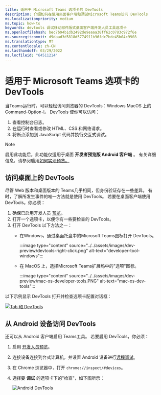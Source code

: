 ```yaml
---
title: 适用于 Microsoft Teams 选项卡的 DevTools
description: 介绍如何在使用桌面客户端和调试Microsoft Teams访问 DevTools
ms.localizationpriority: medium
ms.topic: how-to
keywords: devtools 调试移动部件版式桌面客户端开发人员工具选项卡
ms.openlocfilehash: bec7b94b1db2492de9eaaa38ff62c0783c972f6e
ms.sourcegitcommit: d9daad3d5818d5774911b96fdc7bde45b04c9908
ms.translationtype: MT
ms.contentlocale: zh-CN
ms.lasthandoff: 03/29/2022
ms.locfileid: "64511214"
---
```

# <a name="devtools-for-microsoft-teams-tabs"></a>适用于 Microsoft Teams 选项卡的 DevTools

当Teams运行时，可以轻松访问浏览器的 DevTools：Windows MacOS 上的 Command-Option-I。 DevTools 使你可以访问：

1. 查看控制台日志。
1. 在运行时查看或修改 HTML、CSS 和网络请求。
1. 将断点添加到 JavaScript 代码并执行交互式调试。

> [!NOTE]
> 启用此功能后，此功能仅适用于桌面 **开发者预览版 Android 客户端** 。 有关详细信息，请参阅启用[如何实现预览。](~/resources/dev-preview/developer-preview-intro.md)

## <a name="access-devtools-on-the-desktop"></a>访问桌面上的 DevTools

尽管 Web 版本和桌面版本的 Teams几乎相同，但身份验证存在一些差异。 有时，了解所发生事件的唯一方法就是使用 DevTools。 若要在桌面客户端使用 DevTools，你必须：

1. 确保已启用开发人员 [预览](~/resources/dev-preview/developer-preview-intro.md)。
1. 打开一个选项卡，以便你有一些要检查的 DevTools。
1. 打开 DevTools 以下方法之一：
    * 在Windows，通过桌面托盘中的Microsoft Teams图标打开 DevTools。

      :::image type="content" source="../../assets/images/dev-preview/devtools-right-click.png" alt-text="developer-tool-windows":::

    * 在 MacOS 上，选择Microsoft Teams扩展坞中的"选项"图标。

      :::image type="content" source="../../assets/images/dev-preview/mac-os-developer-tools.PNG" alt-text="mac-os-dev-tools":::

以下示例显示 DevTools 打开并检查选项卡配置对话框：

   [![Tab 和 DevTools](~/assets/images/dev-preview/tab-and-devtools.png)](~/assets/images/dev-preview/tab-and-devtools.png#lightbox)

## <a name="access-devtools-from-an-android-device"></a>从 Android 设备访问 DevTools

还可以从 Android 客户端启用 Teams工具。 若要启用 DevTools，你必须：

1. 启用 [开发人员预览](~/resources/dev-preview/developer-preview-intro.md)。
1. 连接设备连接到台式计算机，并设置 Android 设备进行[远程调试](https://developers.google.com/web/tools/chrome-devtools/remote-debugging/)。
1. 在 Chrome 浏览器中，打开 `chrome://inspect/#devices`。
1. 选择要 **调试** 的选项卡下的"检查"，如下图所示：

   ![Android DevTools](~/assets/images/android-devtools.png)
